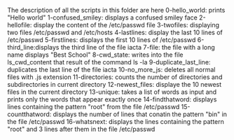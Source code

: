 The description of all the scripts in this folder are here
0-hello_world: prints "Hello world"
1-confused_smiley: displays a confused smiley face
2-hellofile: display the content of the /etc/passwd file
3-twofiles: displaying two files /etc/passwd and /etc/hosts 
4-lastlines: display the last 10 lines of /etc/passwd
5-firstlines: displays the first 10 lines of /etc/passwd 
6-third_line:displays the third line of the file iacta
7-file: the file with a long name displays "Best School"
8-cwd_state: writes into the file ls_cwd_content that result of the command ls -la
9-duplicate_last_line: duplicates the last line of the file iacta
10-no_more_js: deletes all normal files with .js extension
11-directories: counts the number of directories and subdirectories in current directory
12-newest_files: displaye the 10 newest files in the current directory
13-unique: takes a list of words as input and prints only the words that appear exactly once
14-findthatword: displays lines containing the pattern "root" from the file /etc/passwd
15-countthatword: displays the number of lines that conatin the pattern "bin" in the file /etc/passwd
16-whatsnext: displays the lines containing the pattern "root" and 3 lines after them in the file /etc/passwd
